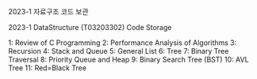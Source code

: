 2023-1 자료구조 코드 보관

2023-1 DataStructure (T03203302) Code Storage

1: Review of C Programming 
2: Performance Analysis of Algorithms
3: Recursion
4: Stack and Queue
5: General List
6: Tree
7: Binary Tree Traversal
8: Priority Queue and Heap
9: Binary Search Tree (BST)
10: AVL Tree
11: Red=Black Tree
